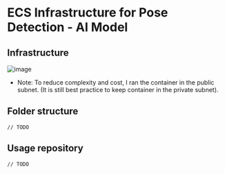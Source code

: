 # ECS Infrastructure for Pose Detection - AI Model

## Infrastructure

![image](https://github.com/falco2202/ecs_infrastructure/assets/82159331/cd7fc5e4-eea5-4115-a83e-64c7fac16ebc)

- Note: To reduce complexity and cost, I ran the container in the public subnet. (It is still best practice to keep container in the private subnet).

## Folder structure 
```
// TODO
```

## Usage repository
```
// TODO
```
